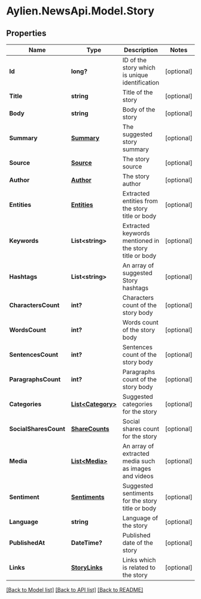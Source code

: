 # Aylien.NewsApi.Model.Story
## Properties

Name | Type | Description | Notes
------------ | ------------- | ------------- | -------------
**Id** | **long?** | ID of the story which is unique identification | [optional] 
**Title** | **string** | Title of the story | [optional] 
**Body** | **string** | Body of the story | [optional] 
**Summary** | [**Summary**](Summary.md) | The suggested story summary | [optional] 
**Source** | [**Source**](Source.md) | The story source | [optional] 
**Author** | [**Author**](Author.md) | The story author | [optional] 
**Entities** | [**Entities**](Entities.md) | Extracted entities from the story title or body | [optional] 
**Keywords** | **List&lt;string&gt;** | Extracted keywords mentioned in the story title or body | [optional] 
**Hashtags** | **List&lt;string&gt;** | An array of suggested Story hashtags | [optional] 
**CharactersCount** | **int?** | Characters count of the story body | [optional] 
**WordsCount** | **int?** | Words count of the story body | [optional] 
**SentencesCount** | **int?** | Sentences count of the story body | [optional] 
**ParagraphsCount** | **int?** | Paragraphs count of the story body | [optional] 
**Categories** | [**List&lt;Category&gt;**](Category.md) | Suggested categories for the story | [optional] 
**SocialSharesCount** | [**ShareCounts**](ShareCounts.md) | Social shares count for the story | [optional] 
**Media** | [**List&lt;Media&gt;**](Media.md) | An array of extracted media such as images and videos | [optional] 
**Sentiment** | [**Sentiments**](Sentiments.md) | Suggested sentiments for the story title or body | [optional] 
**Language** | **string** | Language of the story | [optional] 
**PublishedAt** | **DateTime?** | Published date of the story | [optional] 
**Links** | [**StoryLinks**](StoryLinks.md) | Links which is related to the story | [optional] 

[[Back to Model list]](../README.md#documentation-for-models) [[Back to API list]](../README.md#documentation-for-api-endpoints) [[Back to README]](../README.md)

